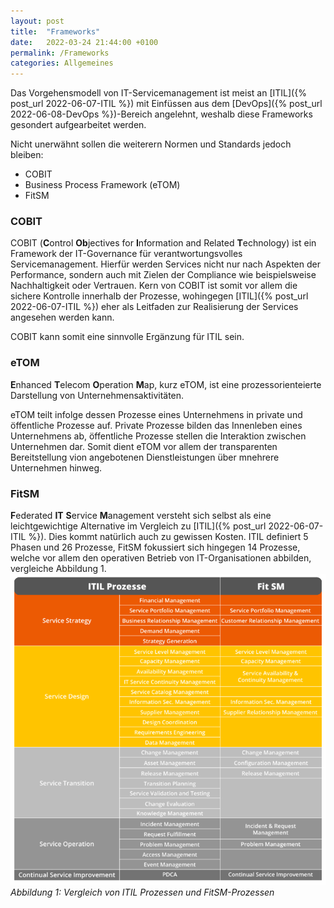 ```yaml
---
layout: post
title:  "Frameworks"
date:   2022-03-24 21:44:00 +0100
permalink: /Frameworks
categories: Allgemeines
---
```


Das Vorgehensmodell von IT-Servicemanagement ist meist an [ITIL]({% post_url 2022-06-07-ITIL %}) mit Einfüssen aus dem [DevOps]({% post_url 2022-06-08-DevOps %})-Bereich angelehnt, weshalb diese Frameworks gesondert aufgearbeitet werden.

Nicht unerwähnt sollen die weiterern Normen und Standards jedoch bleiben:
- COBIT
- Business Process Framework (eTOM)
- FitSM

### COBIT
COBIT (<b>C</b>ontrol <b>Ob</b>jectives for <b>I</b>nformation and Related <b>T</b>echnology) ist ein Framework der IT-Governance für verantwortungsvolles Servicemanagement. Hierfür werden Services nicht nur nach Aspekten der Performance, sondern auch mit Zielen der Compliance wie beispielsweise Nachhaltigkeit oder Vertrauen. Kern von COBIT ist somit vor allem die sichere Kontrolle innerhalb der Prozesse, wohingegen [ITIL]({% post_url 2022-06-07-ITIL %}) eher als Leitfaden zur Realisierung der Services angesehen werden kann.

COBIT kann somit eine sinnvolle Ergänzung für ITIL sein.

### eTOM
<b>E</b>nhanced <b>T</b>elecom <b>O</b>peration <b>M</b>ap, kurz eTOM, ist eine prozessorienteierte Darstellung von Unternehmensaktivitäten. 

eTOM teilt infolge dessen Prozesse eines Unternehmens in private und öffentliche Prozesse auf. Private Prozesse bilden das Innenleben eines Unternehmens ab, öffentliche Prozesse stellen die Interaktion zwischen Unternehmen dar. Somit dient eTOM vor allem der transparenten Bereitstellung vion angebotenen Dienstleistungen über mnehrere Unternehmen hinweg.

### FitSM
<b>F</b>ederated <b>IT</b> <b>S</b>ervice <b>M</b>anagement versteht sich selbst als eine leichtgewichtige Alternative im Vergleich zu [ITIL]({% post_url 2022-06-07-ITIL %}). Dies kommt natürlich auch zu gewissen Kosten. ITIL definiert 5 Phasen und 26 Prozesse, FitSM fokussiert sich hingegen 14 Prozesse, welche vor allem den operativen Betrieb von IT-Organisationen abbilden, vergleiche Abbildung 1.  
![Prozesse in ITIL und FitSM](/assets/Prozessauflistung.png) _Abbildung 1: Vergleich von ITIL Prozessen und FitSM-Prozessen_
